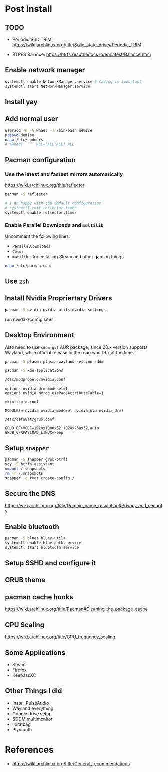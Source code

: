# Post Install

## TODO
- Periodic SSD TRIM: https://wiki.archlinux.org/title/Solid_state_drive#Periodic_TRIM

- BTRFS Balance: https://btrfs.readthedocs.io/en/latest/Balance.html

## Enable network manager
```sh
systemctl enable NetworkManager.service # Casing is important
systemctl start NetworkManager.service
```

## Install yay

## Add normal user
```sh
useradd -m -G wheel -s /bin/bash dem1se
passwd dem1se
nano /etc/sudoers
# %wheel      ALL=(ALL:ALL) ALL
```

## Pacman configuration
### Use the latest and fastest mirrors automatically
https://wiki.archlinux.org/title/reflector
```sh
pacman -S reflector

# I am happy with the default configuration
# systemctl edit reflector.timer
systemctl enable reflector.timer
```

### Enable Parallel Downloads and `multilib`

Uncomment the following lines:
- `ParallelDownloads`
- `Color`
- `mutilib` - for installing Steam and other gaming things
```sh
nano /etc/pacman.conf
```

## Use `zsh`

## Install Nvidia Propriertary Drivers
```sh
pacman -S nvidia nvidia-utils nvidia-settings
```

run nviida-xconfig later

## Desktop Environment
Also need to use `sddm-git` AUR package, since 20.x version supports Wayland, while official release in the repo was 19.x at the time.
```sh
pacman -S plasma plasma-wayland-session sddm

pacman -S kde-applications
``` 

`/etc/modprobe.d/nvidia.conf`
```
options nvidia-drm modeset=1 
options nvidia NVreg_UsePageAttributeTable=1
```

`mkinitcpio.conf`
```
MODULES=(nvidia nvidia_modeset nvidia_uvm nvidia_drm)
```

`/etc/default/grub.conf`
```
GRUB_GFXMODE=1920x1080x32,1024x768x32,auto
GRUB_GFXPAYLOAD_LINUX=keep
```
## Setup `snapper`

```sh
pacman -S snapper grub-btrfs
yay -S btrfs-assistant
umount /.snapshots
rm -r /.snapshots
snapper -c root create-config /
```

## Secure the DNS
https://wiki.archlinux.org/title/Domain_name_resolution#Privacy_and_security

## Enable bluetooth
```sh
pacman -S bluez bluez-utils
systemctl enable bluetooth.service
systemctl start bluetooth.service
```



## Setup SSHD and configure it

## GRUB theme

## pacman cache hooks
https://wiki.archlinux.org/title/Pacman#Cleaning_the_package_cache

## CPU Scaling
https://wiki.archlinux.org/title/CPU_frequency_scaling
## Some Applications
- Steam
- Firefox
- KeepassXC


## Other Things I did
- Install PulseAudio
- Wayland everything
- Google drive setup
- SDDM multimonitor
- libratbag
- Plymouth
# References

- https://wiki.archlinux.org/title/General_recommendations
